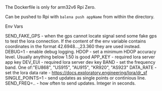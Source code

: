 The Dockerfile is only for arm32v6 Rpi Zero.

Can be pushed to Rpi with `balena push appName` from within the directory.

Env Vars

SEND_FAKE_GPS - when the gps cannot locate signal send some fake gps to test the lora connection. If the content of the env variable contains coordinates in the format 42.6948...,23.360 they are used instead.
DEBUG=1 - enable debug logging.
HDOP - set a minimum HDOP accuracy level. Usually anything below 1.50 is good
APP_KEY - required lora server app key
DEV_EUI - required lora server dev key
BAND - set the frequency band. One of:"EU868", "US915", "AU915", "KR920", "AS923"
DATA_RATE - set the lora data rate - https://docs.exploratory.engineering/lora/dr_sf
SINGLE_POINTS=1 - send updates as single points or continious line.
SEND_FREQ=..  - how often to send updates. Integer in seconds.